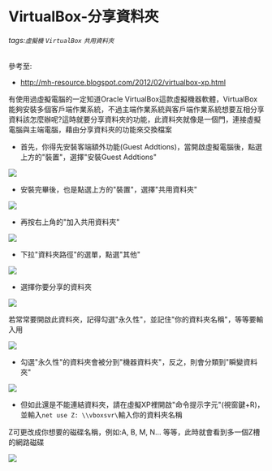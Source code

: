 # VirtualBox-分享資料夾
###### tags:`虛擬機` `VirtualBox` `共用資料夾`
 參考至:
  - http://mh-resource.blogspot.com/2012/02/virtualbox-xp.html

有使用過虛擬電腦的一定知道Oracle VirtualBox這款虛擬機器軟體，VirtualBox能夠安裝多個客戶端作業系統，不過主端作業系統與客戶端作業系統想要互相分享資料該怎麼辦呢?這時就要分享資料夾的功能，此資料夾就像是一個門，連接虛擬電腦與主端電腦，藉由分享資料夾的功能來交換檔案

* 首先，你得先安裝客端額外功能(Guest Addtions)，當開啟虛擬電腦後，點選上方的"裝置"，選擇"安裝Guest Addtions"

![](https://lh4.googleusercontent.com/7LjdGYQ3CUQveyx7GHHKworgw5dzt0-sng0Nl4tHxEVPviCLEMOlkvwQAJJ-cJpOUjaySOQjlQhpe1M8atxiPDRf6edSyBM4or6J9x-Q0Fab1DX-vywLevPVhlaeRHkUD1qlzEPy)

* 安裝完畢後，也是點選上方的"裝置"，選擇"共用資料夾"

![](https://lh4.googleusercontent.com/VGR_39sxZu1RmM-BaBppLv66iAg4gffTUcuFAu6XgrJ5d1H4fo5a4EeOTsCo4l2C6Pkb5_5g1ZKV1R4nfcg68NPDRzgBVI9zm1D5-e8TnVKgGVR5MNzmR9PZM9s81nVIEZkQ9kjX)

* 再按右上角的"加入共用資料夾"

![](https://lh6.googleusercontent.com/Uchw0oAaAxfJcEoPxlbwz6YhrPjjzosvmSSfe6jFNzsXEisKsGBKqceb2FP1gGb9hTEKYAIh0qOsyLh_n4HXIbGAQi1BQhw_jNkB05ynI16gZZ0OyE1Nix-HuPY3qQy_4iKCven_)

* 下拉"資料夾路徑"的選單，點選"其他"

![](https://lh3.googleusercontent.com/s5xPaFXNS1-PQv_jKIRGO4MZ_3IcKQrWKuC4_6ipf19nj1zwptyFfHz5FHUYzpZC8hLYceXpTN-nb4pYsfcK0twKDU-86kkGkNnrBhkgZzW4n-vTTkcwnQZ-cppTLw35olCEPaUo)

* 選擇你要分享的資料夾

![](https://lh3.googleusercontent.com/fK3ys1xwo3yDuBtNij-COTh8PraWm6d-j0ew-JgrqMJFhH-_PpB1sEsLq97bbnWqELDRhjzbWjGb4Lk6i1pCA2CVOH01BScQdMbDOPVcK234sYYCgrV87_39g0fB5WSz4MlvAzK-)

若常常要開啟此資料夾，記得勾選"永久性"，並記住"你的資料夾名稱"，等等要輸入用

![](https://lh3.googleusercontent.com/3xKRU3UEsVFYMTX7pTv9KcAE5V2a7-cfIX0ZpNqD3wGfijPFeRjGTpwf_NJHZuW3OvgooCsVfczVmXLZqLMnBX2u9JqyVqQWStgbKI52XUonGPNkToWXASwbto4VDgrM83vtIUSv)

* 勾選"永久性"的資料夾會被分到"機器資料夾"，反之，則會分類到"瞬變資料夾"

![](https://lh3.googleusercontent.com/UuNkhgNoODR2_45Yd_i1GRhLZEpPMT-vgjM1w8-Cl874XxOY8Tag-PIZrCWOkODAG6jvopjsfNrOLABu-3yXZpvXKzq1c3LHnHwYOM2xVnU9Y_v-pAzVBetfxkxSkTYwh0TD-z-w)

* 但如此還是不能連結資料夾，請在虛擬XP裡開啟"命令提示字元"(視窗鍵+R)，並輸入`net use Z: \\vboxsvr\`輸入你的資料夾名稱

Z可更改成你想要的磁碟名稱，例如:A, B, M, N... 等等，此時就會看到多一個Z槽的網路磁碟

![](https://lh5.googleusercontent.com/9jByx8UPHJfzno3AvvkirK68bfBnqUYtjPqW4lOtGrk-phKn4D6hREZQ7AWIfvfwimoRhXTi6GS9KmT37XlzMe6zKk_RP_08RKHtgfjccKKc1qnoj6gXX3LVBowHmvG_78Ty225l)